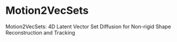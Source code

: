 # Motion2VecSets
Motion2VecSets: 4D Latent Vector Set Diffusion for Non-rigid Shape Reconstruction and Tracking
